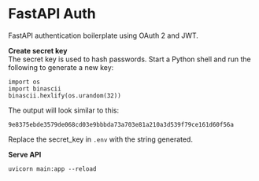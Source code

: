 # FastAPI Auth

FastAPI authentication boilerplate using OAuth 2 and JWT.

**Create secret key**  
The secret key is used to hash passwords. Start a Python shell and run the following to generate a new key:

```
import os
import binascii
binascii.hexlify(os.urandom(32))
```

The output will look similar to this:

```
9e8375ebde3579de068cd03e9bbbda73a703e81a210a3d539f79ce161d60f56a
```

Replace the secret_key in `.env` with the string generated.

**Serve API**

```
uvicorn main:app --reload
```
